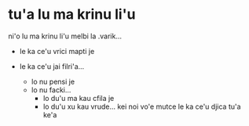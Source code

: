# tu'a lu ma krinu li'u
ni'o lu ma krinu li'u melbi la .varik...

* le ka ce'u vrici mapti je
* le ka ce'u jai filri'a...

  * lo nu pensi je
  * lo nu facki...
    * lo du'u ma kau cfila je
    * lo du'u xu kau vrude... kei noi vo'e mutce le ka ce'u djica tu'a ke'a
